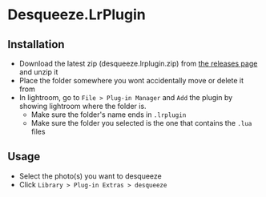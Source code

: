 # Desqueeze.LrPlugin

## Installation

- Download the latest zip (desqueeze.lrplugin.zip) from [the releases page](https://github.com/ethanavatar/desqueeze.lrplugin/releases) and unzip it
- Place the folder somewhere you wont accidentally move or delete it from
- In lightroom, go to `File > Plug-in Manager` and `Add` the plugin by showing lightroom where the folder is.
    - Make sure the folder's name ends in `.lrplugin`
    - Make sure the folder you selected is the one that contains the `.lua` files

## Usage

- Select the photo(s) you want to desqueeze
- Click `Library > Plug-in Extras > desqueeze`
